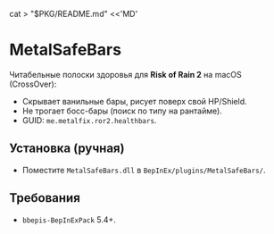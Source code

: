 
cat > "$PKG/README.md" <<'MD'
# MetalSafeBars

Читабельные полоски здоровья для **Risk of Rain 2** на macOS (CrossOver):
- Скрывает ванильные бары, рисует поверх свой HP/Shield.
- Не трогает босс-бары (поиск по типу на рантайме).
- GUID: `me.metalfix.ror2.healthbars`.

## Установка (ручная)
- Поместите `MetalSafeBars.dll` в `BepInEx/plugins/MetalSafeBars/`.

## Требования
- `bbepis-BepInExPack` 5.4+.

